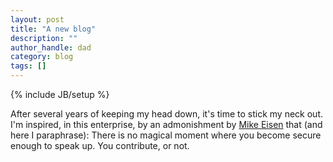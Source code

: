 ```yaml
---
layout: post
title: "A new blog"
description: ""
author_handle: dad
category: blog
tags: []
---
```

{% include JB/setup %}

After several years of keeping my head down, it's time to stick my neck out. I'm inspired, in this enterprise, by an admonishment by [Mike Eisen](http://www.michaeleisen.org) that (and here I paraphrase): There is no magical moment where you become secure  enough to speak up. You contribute, or not.